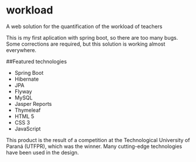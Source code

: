 # workload

A web solution for the quantification of the workload of teachers

This is my first aplication with spring boot, so there are too many bugs. Some corrections are required, but this solution is working
almost everywhere.

##Featured technologies

- Spring Boot
- Hibernate
- JPA
- Flyway
- MySQL
- Jasper Reports
- Thymeleaf
- HTML 5
- CSS 3
- JavaScript

This product is the result of a competition at the Technological University of Paraná (UTFPR), which was the winner. Many cutting-edge
technologies have been used in the design.
